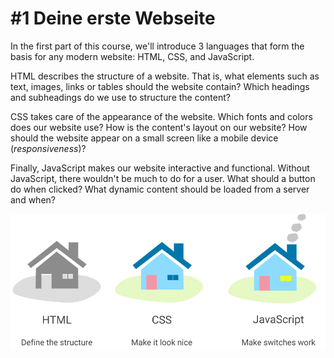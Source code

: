 # \#1 Deine erste Webseite

In the first part of this course, we'll introduce 3 languages that form the basis for any modern website: HTML, CSS, and JavaScript.

HTML describes the structure of a website. That is, what elements such as text, images, links or tables should the website contain? Which headings and subheadings do we use to structure the content?

CSS takes care of the appearance of the website. Which fonts and colors does our website use? How is the content's layout on our website? How should the website appear on a small screen like a mobile device \(_responsiveness_\)?

Finally, JavaScript makes our website interactive and functional. Without JavaScript, there wouldn't be much to do for a user. What should a button do when clicked? What dynamic content should be loaded from a server and when?

![](../../../.gitbook/assets/roles_html_css_js.png)

